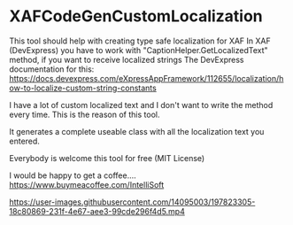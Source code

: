 # XAFCodeGenCustomLocalization

This tool should help with creating type safe localization for XAF
In XAF (DevExpress) you have to work with "CaptionHelper.GetLocalizedText" method, if you want to receive localized strings
The DevExpress documentation for this: https://docs.devexpress.com/eXpressAppFramework/112655/localization/how-to-localize-custom-string-constants

I have a lot of custom localized text and I don't want to write the method every time.
This is the reason of this tool.

It generates a complete useable class with all the localization text you entered.

Everybody is welcome this tool for free (MIT License)

I would be happy to get a coffee.... https://www.buymeacoffee.com/IntelliSoft



https://user-images.githubusercontent.com/14095003/197823305-18c80869-231f-4e67-aee3-99cde296f4d5.mp4

